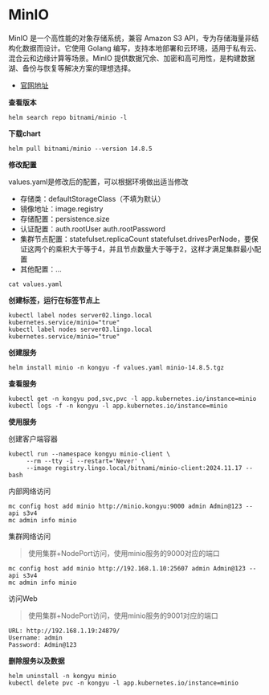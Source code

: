 # MinIO

MinIO 是一个高性能的对象存储系统，兼容 Amazon S3 API，专为存储海量非结构化数据而设计。它使用 Golang 编写，支持本地部署和云环境，适用于私有云、混合云和边缘计算等场景。MinIO 提供数据冗余、加密和高可用性，是构建数据湖、备份与恢复等解决方案的理想选择。

- [官网地址](https://min.io/)

**查看版本**

```
helm search repo bitnami/minio -l
```

**下载chart**

```
helm pull bitnami/minio --version 14.8.5
```

**修改配置**

values.yaml是修改后的配置，可以根据环境做出适当修改

- 存储类：defaultStorageClass（不填为默认）
- 镜像地址：image.registry
- 存储配置：persistence.size
- 认证配置：auth.rootUser auth.rootPassword
- 集群节点配置：statefulset.replicaCount statefulset.drivesPerNode，要保证这两个的乘积大于等于4，并且节点数量大于等于2，这样才满足集群最小配置
- 其他配置：...

```
cat values.yaml
```

**创建标签，运行在标签节点上**

```
kubectl label nodes server02.lingo.local kubernetes.service/minio="true"
kubectl label nodes server03.lingo.local kubernetes.service/minio="true"
```

**创建服务**

```
helm install minio -n kongyu -f values.yaml minio-14.8.5.tgz
```

**查看服务**

```
kubectl get -n kongyu pod,svc,pvc -l app.kubernetes.io/instance=minio
kubectl logs -f -n kongyu -l app.kubernetes.io/instance=minio
```

**使用服务**

创建客户端容器

```
kubectl run --namespace kongyu minio-client \
     --rm --tty -i --restart='Never' \
     --image registry.lingo.local/bitnami/minio-client:2024.11.17 -- bash
```

内部网络访问

```
mc config host add minio http://minio.kongyu:9000 admin Admin@123 --api s3v4
mc admin info minio
```

集群网络访问

> 使用集群+NodePort访问，使用minio服务的9000对应的端口

```
mc config host add minio http://192.168.1.10:25607 admin Admin@123 --api s3v4
mc admin info minio
```

访问Web

> 使用集群+NodePort访问，使用minio服务的9001对应的端口

```
URL: http://192.168.1.19:24879/
Username: admin
Password: Admin@123
```

**删除服务以及数据**

```
helm uninstall -n kongyu minio
kubectl delete pvc -n kongyu -l app.kubernetes.io/instance=minio
```



